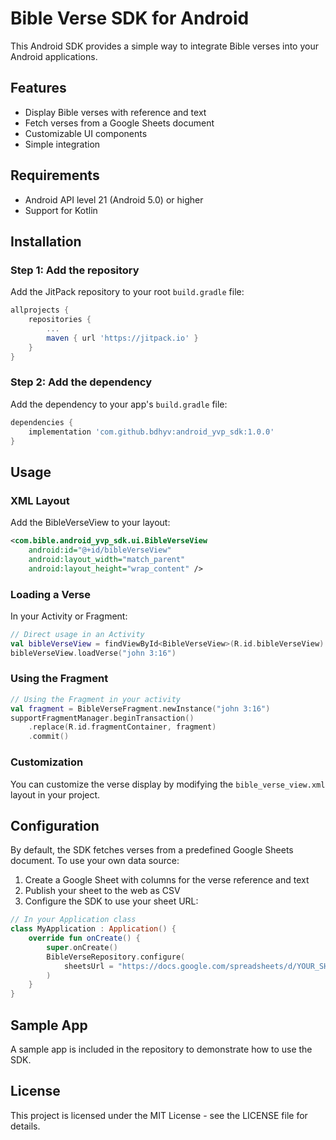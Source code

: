 # Bible Verse SDK for Android

This Android SDK provides a simple way to integrate Bible verses into your Android applications.

## Features

- Display Bible verses with reference and text
- Fetch verses from a Google Sheets document
- Customizable UI components
- Simple integration

## Requirements

- Android API level 21 (Android 5.0) or higher
- Support for Kotlin

## Installation

### Step 1: Add the repository

Add the JitPack repository to your root `build.gradle` file:

```gradle
allprojects {
    repositories {
        ...
        maven { url 'https://jitpack.io' }
    }
}
```

### Step 2: Add the dependency

Add the dependency to your app's `build.gradle` file:

```gradle
dependencies {
    implementation 'com.github.bdhyv:android_yvp_sdk:1.0.0'
}
```

## Usage

### XML Layout

Add the BibleVerseView to your layout:

```xml
<com.bible.android_yvp_sdk.ui.BibleVerseView
    android:id="@+id/bibleVerseView"
    android:layout_width="match_parent"
    android:layout_height="wrap_content" />
```

### Loading a Verse

In your Activity or Fragment:

```kotlin
// Direct usage in an Activity
val bibleVerseView = findViewById<BibleVerseView>(R.id.bibleVerseView)
bibleVerseView.loadVerse("john 3:16")
```

### Using the Fragment

```kotlin
// Using the Fragment in your activity
val fragment = BibleVerseFragment.newInstance("john 3:16")
supportFragmentManager.beginTransaction()
    .replace(R.id.fragmentContainer, fragment)
    .commit()
```

### Customization

You can customize the verse display by modifying the `bible_verse_view.xml` layout in your project.

## Configuration

By default, the SDK fetches verses from a predefined Google Sheets document. To use your own data source:

1. Create a Google Sheet with columns for the verse reference and text
2. Publish your sheet to the web as CSV
3. Configure the SDK to use your sheet URL:

```kotlin
// In your Application class
class MyApplication : Application() {
    override fun onCreate() {
        super.onCreate()
        BibleVerseRepository.configure(
            sheetsUrl = "https://docs.google.com/spreadsheets/d/YOUR_SHEET_ID/pub?output=csv"
        )
    }
}
```

## Sample App

A sample app is included in the repository to demonstrate how to use the SDK.

## License

This project is licensed under the MIT License - see the LICENSE file for details. 